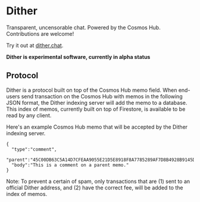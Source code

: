 # Dither

Transparent, uncensorable chat. Powered by the Cosmos Hub. Contributions are welcome!

Try it out at [dither.chat](https://dither.chat).

**Dither is experimental software, currently in alpha status**

## Protocol
Dither is a protocol built on top of the Cosmos Hub memo field. When end-users send transaction on the Cosmos Hub with memos in the following JSON format, the Dither indexing server will add the memo to a database. This index of memos, currently built on top of Firestore, is available to be read by any client.

Here's an example Cosmos Hub memo that will be accepted by the Dither indexing server.

```
{
  "type":"comment",
  "parent":"45C00DB63C5A14D7CFEAA9055E21D5E8918F8A7785289AF7D8B4928B9145D7A0",
  "body":"This is a comment on a parent memo."
}
```

Note: To prevent a certain of spam, only transactions that are (1) sent to an official Dither address, and (2) have the correct fee, will be added to the index of memos.

